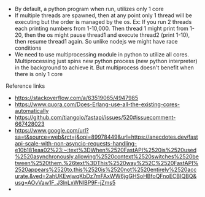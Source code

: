 - By default, a python program when run, utilizes only 1 core
- If multiple threads are spawned, then at any point only 1 thread will be executing but the order is managed by the os.
  Ex: If you run 2 threads each printing numbers from 1-10,000. Then thread 1 might print from 1-20, then the os might pause thread1 and execute thread2 (print 1-10), then resume thread1 again. So unlike nodejs we might have race conditions
- We need to use multiprocessing module in python to utilize all cores. Multiprocessing just spins new python process (new python interpreter) in the background to achieve it.
  But multiprocess doesn't benefit when there is only 1 core


Reference links
- https://stackoverflow.com/a/63519065/4947985
- https://www.quora.com/Does-Erlang-use-all-the-existing-cores-automatically
- https://github.com/tiangolo/fastapi/issues/520#issuecomment-667428023
- https://www.google.com/url?sa=t&source=web&rct=j&opi=89978449&url=https://anecdotes.dev/fastapi-scale-with-non-asyncio-requests-handling-e10b181eaa02%23:~:text%3DWhen%2520FastAPI%2520is%2520used%2520asynchronously,allowing%2520context%2520switches%2520between%2520them.%26text%3DThis%2520way%252C%2520FastAPI%2520appears%2520to,this%2520is%2520not%2520entirely%2520accurate.&ved=2ahUKEwjwqKbDz7mFAxWW6jgGHSoHBfoQFnoECBIQBQ&usg=AOvVaw1F_J3lnLxWNlBP9F-jZms5
- 